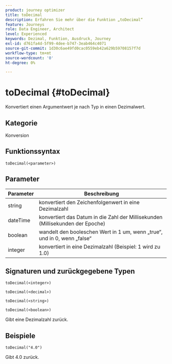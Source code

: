 ```yaml
---
product: journey optimizer
title: toDecimal
description: Erfahren Sie mehr über die Funktion „toDecimal“
feature: Journeys
role: Data Engineer, Architect
level: Experienced
keywords: Dezimal, Funktion, Ausdruck, Journey
exl-id: d761fa4d-5f99-4dee-b747-3eab464c4071
source-git-commit: 1d30c6ae49fd0cac0559eb42a629b59708157f7d
workflow-type: tm+mt
source-wordcount: '0'
ht-degree: 0%

---
```


# toDecimal {#toDecimal}

Konvertiert einen Argumentwert je nach Typ in einen Dezimalwert.

## Kategorie

Konversion

## Funktionssyntax

`toDecimal(<parameter>)`

## Parameter

| Parameter | Beschreibung |
|--- |--- |
| string | konvertiert den Zeichenfolgenwert in eine Dezimalzahl |
| dateTime | konvertiert das Datum in die Zahl der Millisekunden (Millisekunden der Epoche) |
| boolean | wandelt den booleschen Wert in 1 um, wenn „true“, und in 0, wenn „false“ |
| integer | konvertiert in eine Dezimalzahl (Beispiel: 1 wird zu 1.0) |

## Signaturen und zurückgegebene Typen

`toDecimal(<integer>)`

`toDecimal(<decimal>)`

`toDecimal(<string>)`

`toDecimal(<boolean>)`

Gibt eine Dezimalzahl zurück.

## Beispiele

`toDecimal("4.0")`

Gibt 4.0 zurück.
